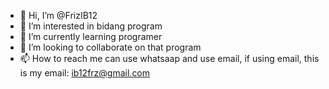 - 👋 Hi, I’m @FrizIB12
- 👀 I’m interested in bidang program
- 🌱 I’m currently learning programer
- 💞️ I’m looking to collaborate on that program 
- 📫 How to reach me can use whatsaap and use email, if using email, this is my email: ib12frz@gmail.com

<!---
FrizIB12/FrizIB12 is a ✨ special ✨ repository because its `README.md` (this file) appears on your GitHub profile.
You can click the Preview link to take a look at your changes.
--->

